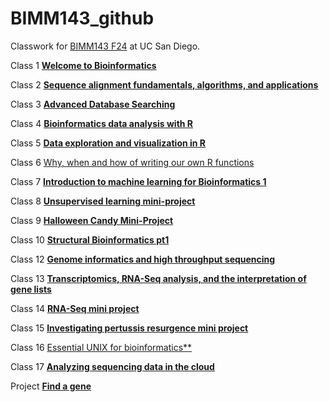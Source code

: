 # BIMM143_github
Classwork for [BIMM143 F24](https://bioboot.github.io/bimm143_F24/) at UC San Diego.

Class 1 [**Welcome to Bioinformatics**](https://github.com/gag002/BIMM143_github/blob/main/Class%201.pdf)

Class 2 [**Sequence alignment fundamentals, algorithms, and applications**](https://github.com/gag002/BIMM143_github/blob/main/Class%202.pdf)

Class 3 [**Advanced Database Searching**](https://github.com/gag002/BIMM143_github/blob/main/Class%203.pdf)

Class 4 [**Bioinformatics data analysis with R**](https://github.com/gag002/BIMM143_github/blob/main/Class%204.pdf)

Class 5 [**Data exploration and visualization in R**](https://github.com/gag002/BIMM143_github/blob/main/Class%205/Week%205%20bimm%20143.md)

Class 6 [Why, when and how of writing our own R functions]()

Class 7 [**Introduction to machine learning for Bioinformatics 1**](https://github.com/gag002/BIMM143_github/blob/main/Class%207/Class%207_%20Machine%20Learning%20-%20Class-7-Lab.pdf)

Class 8 [**Unsupervised learning mini-project**](https://github.com/gag002/BIMM143_github/blob/main/Class%208/Class-8-Mini-Project.pdf)

Class 9 [**Halloween Candy Mini-Project**](https://github.com/gag002/BIMM143_github/blob/main/Class%209/Class%209_%20Halloween%20Mini-Project.pdf)

Class 10 [**Structural Bioinformatics pt1**](https://github.com/gag002/BIMM143_github/blob/main/Class%2010%20/Class%209%20Structural%20Bio%201.md)

Class 12 [**Genome informatics and high throughput sequencing**](https://github.com/gag002/BIMM143_github/blob/main/Class%2012/Class%2012%20%20quarto.md)

Class 13 [**Transcriptomics, RNA-Seq analysis, and the interpretation of gene lists**](https://github.com/gag002/BIMM143_github/blob/main/Class%2013%20/Class%2013.md)

Class 14 [**RNA-Seq mini project**](https://github.com/gag002/BIMM143_github/blob/main/class%2014/Class14.md)

Class 15 [**Investigating pertussis resurgence mini project**](https://github.com/gag002/BIMM143_github/blob/main/Class%2015/Class%2015.md)

Class 16 [Essential UNIX for bioinformatics**](https://github.com/gag002/BIMM143_github/blob/main/Class%2016/Class%2016.md)

Class 17 [**Analyzing sequencing data in the cloud**](https://github.com/gag002/BIMM143_github/blob/main/Class%2017/notes.txt)

Project [**Find a gene**](https://github.com/gag002/BIMM143_github/blob/main/Find%20a%20Gene%20Project.pdf)
